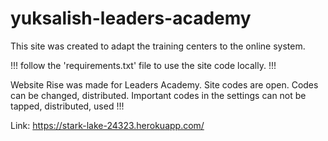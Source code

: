 # yuksalish-leaders-academy
This site was created to adapt the training centers to the online system.

!!! follow the 'requirements.txt' file to use the site code locally. !!!

Website Rise was made for Leaders Academy. Site codes are open. Codes can be changed, distributed.
Important codes in the settings can not be tapped, distributed, used !!! 

Link: https://stark-lake-24323.herokuapp.com/

